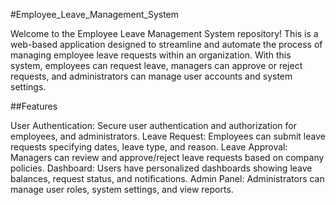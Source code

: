#Employee_Leave_Management_System


 Welcome to the Employee Leave Management System repository! This is a web-based application designed to streamline and automate the process of managing employee leave requests within an organization. With this system, employees can request leave, managers can approve or reject requests, and administrators can manage user accounts and system settings.

##Features


User Authentication: Secure user authentication and authorization for employees, and administrators.
Leave Request: Employees can submit leave requests specifying dates, leave type, and reason.
Leave Approval: Managers can review and approve/reject leave requests based on company policies.
Dashboard: Users have personalized dashboards showing leave balances, request status, and notifications.
Admin Panel: Administrators can manage user roles, system settings, and view reports.

